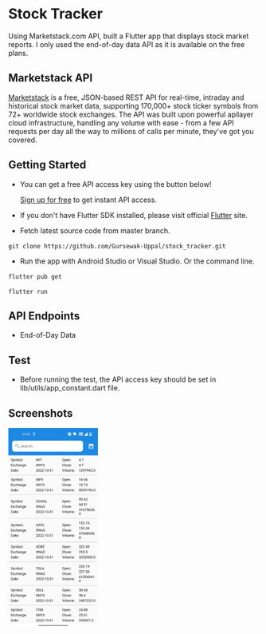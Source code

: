 # Stock Tracker

Using Marketstack.com API, built a Flutter app that displays stock market reports. I only used the end-of-day data API as it is available on the free plans.

## Marketstack API

[Marketstack](https://marketstack.com/) is a free, JSON-based REST API for real-time, intraday and historical stock market data, supporting 170,000+ stock ticker symbols from 72+ worldwide stock exchanges. The API was built upon powerful apilayer cloud infrastructure, handling any volume with ease - from a few API requests per day all the way to millions of calls per minute, they've got you covered.

## Getting Started

- You can get a free API access key using the button below!

   [Sign up for free](https://marketstack.com/product) to get instant API access.


 - If you don't have Flutter SDK installed, please visit official [Flutter](https://flutter.dev/) site.
 - Fetch latest source code from master branch.
 
  ```
 git clone https://github.com/Gursewak-Uppal/stock_tracker.git
 ```  
 - Run the app with Android Studio or Visual Studio. Or the command line.
 
 ```
 flutter pub get
 ```
 ```
 flutter run
 ```
## API Endpoints

- End-of-Day Data

## Test

- Before running the test, the API access key should be set in lib/utils/app_constant.dart file. 

## Screenshots

<img src="https://github.com/Gursewak-Uppal/stock_tracker/blob/main/screenshots/stock_tracker_home.jpg?raw=true" height="400em" />

